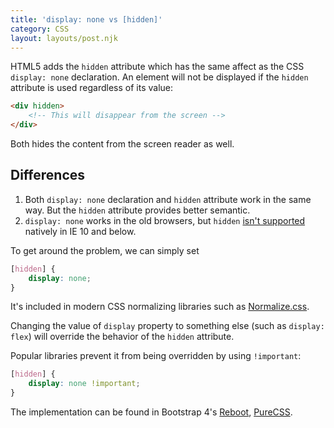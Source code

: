 ```yaml
---
title: 'display: none vs [hidden]'
category: CSS
layout: layouts/post.njk
---
```


HTML5 adds the `hidden` attribute which has the same affect as the CSS `display: none` declaration.
An element will not be displayed if the `hidden` attribute is used regardless of its value:

```html
<div hidden>
    <!-- This will disappear from the screen -->
</div>
```

Both hides the content from the screen reader as well.

## Differences

1. Both `display: none` declaration and `hidden` attribute work in the same way. But the `hidden` attribute provides better semantic.
2. `display: none` works in the old browsers, but `hidden` [isn't supported](https://caniuse.com/#feat=hidden) natively in IE 10 and below.

To get around the problem, we can simply set

```css
[hidden] {
    display: none;
}
```

It's included in modern CSS normalizing libraries such as [Normalize.css](https://necolas.github.io/normalize.css).

Changing the value of `display` property to something else (such as `display: flex`) will override the behavior of the `hidden` attribute.

Popular libraries prevent it from being overridden by using `!important`:

```css
[hidden] {
    display: none !important;
}
```

The implementation can be found in Bootstrap 4's [Reboot](https://getbootstrap.com/docs/4.1/content/reboot/#html5-hidden-attribute), [PureCSS](https://purecss.io/base/).
